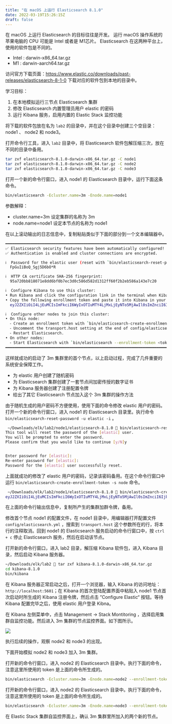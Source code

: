 ```yaml
---
title: "在 macOS 上运行 Elasticsearch 8.1.0"
date: 2022-03-19T15:26:15Z
draft: false
---
```


在 macOS 上运行 Elasticsearch 的目标往往是开发。 运行 macOS 操作系统的苹果电脑的 CPU 可能是 Intel 或者是 M1芯片。 Elasticsearch 在这两种平台上，使用的软件包是不同的。

* Intel :  darwin-x86_64.tar.gz
* M1 :  darwin-aarch64.tar.gz

访问官方下载页面：<https://www.elastic.co/downloads/past-releases/elasticsearch-8-1-0> 下载对应的软件包到本地的目录中。

学习目标：

1. 在本地模拟运行三节点 Elasticsearch 集群
2. 修改 Elasticsearch 内置管理员用户 elastic 的密码
3. 运行 Kibana 服务，启用内置的 Elastic Stack 监控功能

将下载的软件包放在名为 `lab2` 的目录中，并在这个目录中创建三个空目录：node1 、 node2 和 node3。

打开命令行工具，进入 `lab2` 目录中，将 Elasticsearch 软件包解压缩三次，放在不同的目录中备用。

```sh
tar zxf elasticsearch-8.1.0-darwin-x86_64.tar.gz -C node1
tar zxf elasticsearch-8.1.0-darwin-x86_64.tar.gz -C node2
tar zxf elasticsearch-8.1.0-darwin-x86_64.tar.gz -C node3
```

打开一个新的命令行窗口，进入 node1 的 Elasticsearch 目录中，运行下面这条命令。

```sh
bin/elasticsearch -Ecluster.name=3m -Enode.name=node1
```

参数解释：

* cluster.name=3m 设定集群的名称为 3m
* node.name=node1 设定本节点的名称为 node1

在以上滚动输出的日志信息中，复制粘贴类似于下面的部分到一个文本编辑器中。

```sh
━━━━━━━━━━━━━━━━━━━━━━━━━━━━━━━━━━━━━━━━━━━━━━━━━━━━━━━━━━━━━━━━━━━━━━━━━━━━━━━━━━━━━━━━━━━━━━━━━━━━━━━━━━━━━━━━━━━━━━━━━━━━━━━━━━━━━━━━━━━━━━━
✅ Elasticsearch security features have been automatically configured!
✅ Authentication is enabled and cluster connections are encrypted.

ℹ️  Password for the elastic user (reset with `bin/elasticsearch-reset-password -u elastic`):
  FpGuIiBoQ_Sgj5D6bO*R

ℹ️  HTTP CA certificate SHA-256 fingerprint:
  95a720bb818071e8dd6bf0b7ec3d0c586d582d1312ff60f2b2eb586a143e7c20

ℹ️  Configure Kibana to use this cluster:
• Run Kibana and click the configuration link in the terminal when Kibana starts.
• Copy the following enrollment token and paste it into Kibana in your browser (valid for the next 30 minutes):
  eyJ2ZXIiOiI4LjEuMCIsImFkciI6WyIxOTIuMTY4LjMxLjEyNTo5MjAwIl0sImZnciI6Ijk1YTcyMGJiODE4MDcxZThkZDZiZjBiN2VjM2QwYzU4NmQ1ODJkMTMxMmZmNjBmMmIyZWI1ODZhMTQzZTdjMjAiLCJrZXkiOiI2N1Y0blg4QnhZMkxEbllNc2YtMTpBSWVoS21WSlNReUJMUnphUUE5TDNBIn0=

ℹ️  Configure other nodes to join this cluster:
• On this node:
  ⁃ Create an enrollment token with `bin/elasticsearch-create-enrollment-token -s node`.
  ⁃ Uncomment the transport.host setting at the end of config/elasticsearch.yml.
  ⁃ Restart Elasticsearch.
• On other nodes:
  ⁃ Start Elasticsearch with `bin/elasticsearch --enrollment-token <token>`, using the enrollment token that you generated.
━━━━━━━━━━━━━━━━━━━━━━━━━━━━━━━━━━━━━━━━━━━━━━━━━━━━━━━━━━━━━━━━━━━━━━━━━━━━━━━━━━━━━━━━━━━━━━━━━━━━━━━━━━━━━━━━━━━━━━━━━━━━━━━━━━━━━━━━━━━━━━━
```

这样就成功的启动了 3m 集群里的首个节点，以上启动过程，完成了几件重要的系统安全保障工作。

* 为 elastic 用户创建了随机密码
* 为 Elasticsearch 集群创建了一套节点间加密传授的数字证书
* 为 Kibana 服务器创建了注册配置令牌
* 给出了其它 Elasticsearch 节点加入这个 3m 集群的操作方法

由于随机生成的用户密码不方便使用，使用下面的命令修改 elastic 用户的密码。打开一个新的命令行窗口，进入 node1 的 Elasticsearch 目录里。执行命令 `bin/elasticsearch-reset-password -u elastic -i` 。

```sh
 ~/Downloads/elk/lab2/node1/elasticsearch-8.1.0  bin/elasticsearch-reset-password -u elastic -i
This tool will reset the password of the [elastic] user.
You will be prompted to enter the password.
Please confirm that you would like to continue [y/N]y


Enter password for [elastic]:
Re-enter password for [elastic]:
Password for the [elastic] user successfully reset.
```

上面就成功的修改了 elastic 用户的密码，记录该密码备用。在这个命令行窗口中运行 `bin/elasticsearch-create-enrollment-token -s node` 命令。

```sh
 ~/Downloads/elk/lab2/node1/elasticsearch-8.1.0  bin/elasticsearch-create-enrollment-token -s node
eyJ2ZXIiOiI4LjEuMCIsImFkciI6WyIxOTIuMTY4LjMxLjEyNTo5MjAwIl0sImZnciI6Ijk1YTcyMGJiODE4MDcxZThkZDZiZjBiN2VjM2QwYzU4NmQ1ODJkMTMxMmZmNjBmMmIyZWI1ODZhMTQzZTdjMjAiLCJrZXkiOiJzN2FIblg4QnhZMkxEbllNS3dCaDowT0RIYlE3OFQyV2ZGTmxKODFfUjRnIn0=
```

在上面的命令行输出信息中，复制所产生的集群加群令牌，备用。

修改首个节点 node1 的配置文件，在 node1 目录中，用编辑器打开配置文件 ` config/elasticsearch.yml ` ，搜索到 `transport.host` 这个参数所在的行，将本行的注释取消。回到 node1 的 Elasticsearch 服务启动的命令行窗口中，按 `ctrl + c` 停止 Elasticsearch 服务，然后在启动该节点。


打开新的命令行窗口，进入 lab2 目录，解压缩 Kibana 软件包，进入 Kibana 目录，然后启动 Kibana 服务器。

```sh
~/Downloads/elk/lab2  tar zxf kibana-8.1.0-darwin-x86_64.tar.gz
cd kibana-8.1.0
bin/kibana
```

在 Kibana 服务器正常启动之后，打开一个浏览器，输入 Kibana 的访问地址：`http://localhost:5601`；在 Kibana 的首次登陆配置界面中粘贴入 node1 节点首次启动时所生成的 Kibana 注册令牌，然后点击 ”Configure Elastic“ 按钮。等待 Kibana 配置完毕之后，使用 elastic 用户登录 Kibna。

在 Kibana 左侧菜单中，点击 Management -> Stack Montitoring ，选择启用集群自监控功能。然后进入 3m 集群的节点监控界面。如下图所示。

![](/images/ch3/2022-03-19_01-00-24.png)

执行后续的操作，观察 node2 和 node3 的出现。

下面开始模拟 node2 和 node3 加入 3m 集群。

打开新的命令行窗口，进入  node2 的 Elasticsearch 目录中。执行下面的命令，注意这里所使用的 token 是上面的命令所生成的。

```sh
bin/elasticsearch -Ecluster.name=3m -Enode.name=node2 --enrollment-token  eyJ2ZXIiOiI4LjEuMCIsImFkciI6WyIxOTIuMTY4LjMxLjEyNTo5MjAwIl0sImZnciI6Ijk1YTcyMGJiODE4MDcxZThkZDZiZjBiN2VjM2QwYzU4NmQ1ODJkMTMxMmZmNjBmMmIyZWI1ODZhMTQzZTdjMjAiLCJrZXkiOiJzN2FIblg4QnhZMkxEbllNS3dCaDowT0RIYlE3OFQyV2ZGTmxKODFfUjRnIn0=
```

打开新的命令行窗口，进入  node2 的 Elasticsearch 目录中。执行下面的命令，注意这里所使用的 token 是上面的命令所生成的。

```sh
bin/elasticsearch -Ecluster.name=3m -Enode.name=node3 --enrollment-token  eyJ2ZXIiOiI4LjEuMCIsImFkciI6WyIxOTIuMTY4LjMxLjEyNTo5MjAwIl0sImZnciI6Ijk1YTcyMGJiODE4MDcxZThkZDZiZjBiN2VjM2QwYzU4NmQ1ODJkMTMxMmZmNjBmMmIyZWI1ODZhMTQzZTdjMjAiLCJrZXkiOiJzN2FIblg4QnhZMkxEbllNS3dCaDowT0RIYlE3OFQyV2ZGTmxKODFfUjRnIn0=
```

在 Elastic Stack 集群自监控界面上，确认 3m 集群里所加入的两个新的节点。



